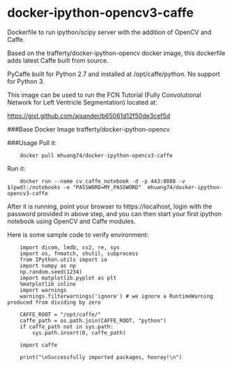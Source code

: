 # docker-ipython-opencv3-caffe

Dockerfile to run ipython/scipy server with the addition of OpenCV and Caffe.

Based on the trafferty/docker-ipython-opencv docker image, this dockerfile adds latest Caffe built from source.

PyCaffe built for Python 2.7 and installed at /opt/caffe/python. No support for Python 3.

This image can be used to run the FCN Tutorial (Fully Convolutional Network for Left Ventricle Segmentation) located at:

https://gist.github.com/ajsander/b65061d12f50de3cef5d

###Base Docker Image
trafferty/docker-ipython-opencv

###Usage
Pull it:
```
    docker pull mhuang74/docker-ipython-opencv3-caffe
```
Run it:
```
    docker run --name cv_caffe_notebook -d -p 443:8888 -v $(pwd):/notebooks -e "PASSWORD=MY_PASSWORD"  mhuang74/docker-ipython-opencv3-caffe
```
After it is running, point your browser to https://localhost, login with the password provided in above step, and you can then start your first ipython notebook using  OpenCV and Caffe modules.  

Here is some sample code to verify environment:

```
	import dicom, lmdb, cv2, re, sys
	import os, fnmatch, shutil, subprocess
	from IPython.utils import io
	import numpy as np
	np.random.seed(1234)
	import matplotlib.pyplot as plt
	%matplotlib inline
	import warnings
	warnings.filterwarnings('ignore') # we ignore a RuntimeWarning produced from dividing by zero

	CAFFE_ROOT = "/opt/caffe/"
	caffe_path = os.path.join(CAFFE_ROOT, "python")
	if caffe_path not in sys.path:
	    sys.path.insert(0, caffe_path)

	import caffe

	print("\nSuccessfully imported packages, hooray!\n")
```


